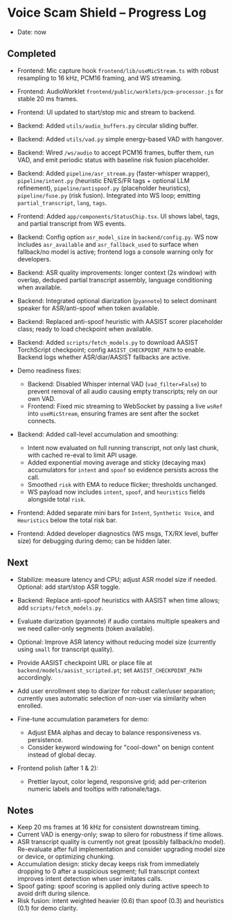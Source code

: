 # Voice Scam Shield – Progress Log

- Date: now

## Completed
- Frontend: Mic capture hook `frontend/lib/useMicStream.ts` with robust resampling to 16 kHz, PCM16 framing, and WS streaming.
- Frontend: AudioWorklet `frontend/public/worklets/pcm-processor.js` for stable 20 ms frames.
- Frontend: UI updated to start/stop mic and stream to backend.
- Backend: Added `utils/audio_buffers.py` circular sliding buffer.
- Backend: Added `utils/vad.py` simple energy-based VAD with hangover.
- Backend: Wired `/ws/audio` to accept PCM16 frames, buffer them, run VAD, and emit periodic status with baseline risk fusion placeholder.
- Backend: Added `pipeline/asr_stream.py` (faster-whisper wrapper), `pipeline/intent.py` (heuristic EN/ES/FR tags + optional LLM refinement), `pipeline/antispoof.py` (placeholder heuristics), `pipeline/fuse.py` (risk fusion). Integrated into WS loop; emitting `partial_transcript`, `lang`, `tags`.
 - Frontend: Added `app/components/StatusChip.tsx`. UI shows label, tags, and partial transcript from WS events.
 - Backend: Config option `asr_model_size` in `backend/config.py`. WS now includes `asr_available` and `asr_fallback_used` to surface when fallback/no model is active; frontend logs a console warning only for developers.
 - Backend: ASR quality improvements: longer context (2s window) with overlap, deduped partial transcript assembly, language conditioning when available.
 - Backend: Integrated optional diarization (`pyannote`) to select dominant speaker for ASR/anti-spoof when token available.
 - Backend: Replaced anti-spoof heuristic with AASIST scorer placeholder class; ready to load checkpoint when available.
 - Backend: Added `scripts/fetch_models.py` to download AASIST TorchScript checkpoint; config `AASIST_CHECKPOINT_PATH` to enable. Backend logs whether ASR/diar/AASIST fallbacks are active.

- Demo readiness fixes:
  - Backend: Disabled Whisper internal VAD (`vad_filter=False`) to prevent removal of all audio causing empty transcripts; rely on our own VAD.
  - Frontend: Fixed mic streaming to WebSocket by passing a live `wsRef` into `useMicStream`, ensuring frames are sent after the socket connects.

- Backend: Added call-level accumulation and smoothing:
  - Intent now evaluated on full running transcript, not only last chunk, with cached re-eval to limit API usage.
  - Added exponential moving average and sticky (decaying max) accumulators for `intent` and `spoof` so evidence persists across the call.
  - Smoothed `risk` with EMA to reduce flicker; thresholds unchanged.
  - WS payload now includes `intent`, `spoof`, and `heuristics` fields alongside total `risk`.
- Frontend: Added separate mini bars for `Intent`, `Synthetic Voice`, and `Heuristics` below the total risk bar.
 - Frontend: Added developer diagnostics (WS msgs, TX/RX level, buffer size) for debugging during demo; can be hidden later.

## Next
- Stabilize: measure latency and CPU; adjust ASR model size if needed. Optional: add start/stop ASR toggle.
- Backend: Replace anti-spoof heuristics with AASIST when time allows; add `scripts/fetch_models.py`.
 - Evaluate diarization (pyannote) if audio contains multiple speakers and we need caller-only segments (token available).
 - Optional: Improve ASR latency without reducing model size (currently using `small` for transcript quality).
 - Provide AASIST checkpoint URL or place file at `backend/models/aasist_scripted.pt`; set `AASIST_CHECKPOINT_PATH` accordingly.
 - Add user enrollment step to diarizer for robust caller/user separation; currently uses automatic selection of non-user via similarity when enrolled.

- Fine-tune accumulation parameters for demo:
  - Adjust EMA alphas and decay to balance responsiveness vs. persistence.
  - Consider keyword windowing for "cool-down" on benign content instead of global decay.
- Frontend polish (after 1 & 2):
  - Prettier layout, color legend, responsive grid; add per-criterion numeric labels and tooltips with rationale/tags.

## Notes
- Keep 20 ms frames at 16 kHz for consistent downstream timing.
- Current VAD is energy-only; swap to silero for robustness if time allows.
- ASR transcript quality is currently not great (possibly fallback/no model). Re-evaluate after full implementation and consider upgrading model size or device, or optimizing chunking.
 - Accumulation design: sticky decay keeps risk from immediately dropping to 0 after a suspicious segment; full transcript context improves intent detection when user imitates calls.
 - Spoof gating: spoof scoring is applied only during active speech to avoid drift during silence.
 - Risk fusion: intent weighted heavier (0.6) than spoof (0.3) and heuristics (0.1) for demo clarity.
